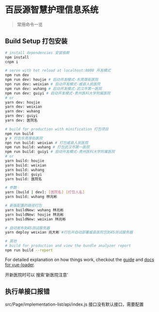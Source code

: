 # 百辰源智慧护理信息系统

> 常用命令一览

## Build Setup 打包安装

```bash
# install dependencies 安装依赖
npm install
cnpm i

# serve with hot reload at localhost:8080 开发模式
npm run dev
npm run dev: houjie # 启动开发模式-东莞厚街医院
npn run dev: weixian # 启动开发模式-威县人民医院
npm run dev: wuhang # 启动开发模式-武汉市第一医院
npm run dev: guiyi # 启动开发模式-贵州医科大学附属医院
# or
yarn dev: houjie
yarn dev: weixian
yarn dev: wuhang
yarn dev: guiyi
yarn dev: 医院名

# build for production with minification 打包项目
npm run build
y # 打包东莞厚街医院
npn run build: weixian # 打包威县人民医院
npm run build: wuhang # 打包武汉市第一医院
npm run build: guiyi # 启动开发模式-贵州医科大学附属医院
# or
yarn build: houjie
yarn build: weixian
yarn build: wuhang
yarn build: guiyi
yarn build: 医院名

# 参数
yarn [build | dev]: [医院名] [打包人名]
yarn build: wuhang 林兆彬

# 新版配置的路径打包
yarn buildNew: wuhang 林兆彬
yarn buildNew: houjie 林兆彬
yarn buildNew: weixian 林兆彬

# 自动发布到45测试服务器
yarn deploy weixian 兆大彬 #打包并自动部署威县医院包到45测试服务器

# 其他
# build for production and view the bundle analyzer report
npm run build --report
```

For detailed explanation on how things work, checkout the [guide](http://vuejs-templates.github.io/webpack/) and [docs for vue-loader](http://vuejs.github.io/vue-loader).

开新医院时可以 搜索'新医院注意'
## 执行单接口报错
src/Page/implementation-list/api/index.js 接口没有默认接口，需要配置
